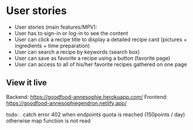# User stories
- User stories (main features/MPV): 
- User has to sign-in or log-in to see the content
- User can click a recipe title to display a detailed recipe card (pictures + ingredients + time preparation)
- User can search a recipe by keywords (search box)
- User can save as favorite a recipe using a button (favorite page) 
- User can access to all of his/her favorite recipes gathered on one page

## View it live

Backend: https://goodfood-annesophie.herokuapp.com/
Frontend: https://goodfood-annesophiegendron.netlify.app/


todo: 
. catch error 402 when endpoints quota is reached (150points / day) otherwise map function is not read
